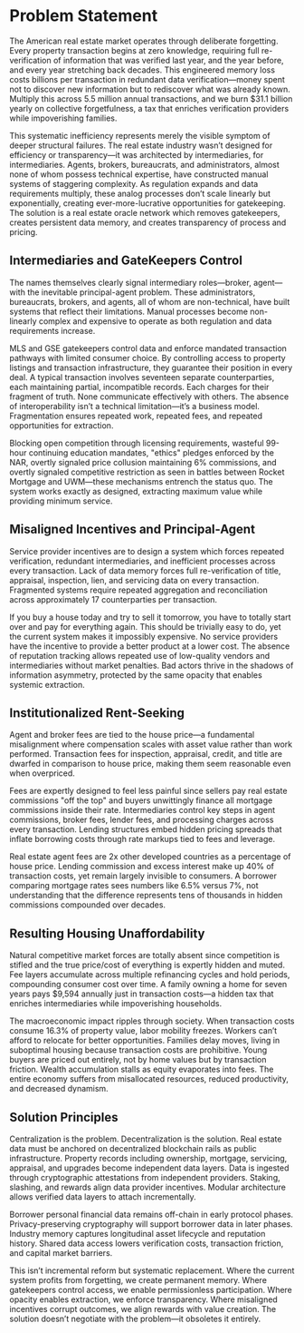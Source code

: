 # Problem Statement

The American real estate market operates through deliberate forgetting.
Every property transaction begins at zero knowledge, requiring full
re-verification of information that was verified last year, and the year
before, and every year stretching back decades. This engineered memory
loss costs billions per transaction in redundant data verification—money
spent not to discover new information but to rediscover what was already
known. Multiply this across 5.5 million annual transactions, and we burn
$31.1 billion yearly on collective forgetfulness, a tax that enriches
verification providers while impoverishing families.

This systematic inefficiency represents merely the visible symptom of
deeper structural failures. The real estate industry wasn’t designed for
efficiency or transparency—it was architected by intermediaries, for
intermediaries. Agents, brokers, bureaucrats, and administrators, almost
none of whom possess technical expertise, have constructed manual
systems of staggering complexity. As regulation expands and data
requirements multiply, these analog processes don’t scale linearly but
exponentially, creating ever-more-lucrative opportunities for
gatekeeping. The solution is a real estate oracle network which removes
gatekeepers, creates persistent data memory, and creates transparency of
process and pricing.

## Intermediaries and GateKeepers Control

The names themselves clearly signal intermediary roles—broker,
agent—with the inevitable principal-agent problem. These administrators,
bureaucrats, brokers, and agents, all of whom are non-technical, have
built systems that reflect their limitations. Manual processes become
non-linearly complex and expensive to operate as both regulation and
data requirements increase.

MLS and GSE gatekeepers control data and enforce mandated transaction
pathways with limited consumer choice. By controlling access to property
listings and transaction infrastructure, they guarantee their position
in every deal. A typical transaction involves seventeen separate
counterparties, each maintaining partial, incompatible records. Each
charges for their fragment of truth. None communicate effectively with
others. The absence of interoperability isn’t a technical
limitation—it’s a business model. Fragmentation ensures repeated work,
repeated fees, and repeated opportunities for extraction.

Blocking open competition through licensing requirements, wasteful
99-hour continuing education mandates, "ethics" pledges enforced by the
NAR, overtly signaled price collusion maintaining 6% commissions, and
overtly signaled competitive restriction as seen in battles between
Rocket Mortgage and UWM—these mechanisms entrench the status quo. The
system works exactly as designed, extracting maximum value while
providing minimum service.

## Misaligned Incentives and Principal-Agent

Service provider incentives are to design a system which forces repeated
verification, redundant intermediaries, and inefficient processes across
every transaction. Lack of data memory forces full re-verification of
title, appraisal, inspection, lien, and servicing data on every
transaction. Fragmented systems require repeated aggregation and
reconciliation across approximately 17 counterparties per transaction.

If you buy a house today and try to sell it tomorrow, you have to
totally start over and pay for everything again. This should be
trivially easy to do, yet the current system makes it impossibly
expensive. No service providers have the incentive to provide a better
product at a lower cost. The absence of reputation tracking allows
repeated use of low-quality vendors and intermediaries without market
penalties. Bad actors thrive in the shadows of information asymmetry,
protected by the same opacity that enables systemic extraction.

## Institutionalized Rent-Seeking

Agent and broker fees are tied to the house price—a fundamental
misalignment where compensation scales with asset value rather than work
performed. Transaction fees for inspection, appraisal, credit, and title
are dwarfed in comparison to house price, making them seem reasonable
even when overpriced.

Fees are expertly designed to feel less painful since sellers pay real
estate commissions "off the top" and buyers unwittingly finance all
mortgage commissions inside their rate. Intermediaries control key steps
in agent commissions, broker fees, lender fees, and processing charges
across every transaction. Lending structures embed hidden pricing
spreads that inflate borrowing costs through rate markups tied to fees
and leverage.

Real estate agent fees are 2x other developed countries as a percentage
of house price. Lending commission and excess interest make up 40% of
transaction costs, yet remain largely invisible to consumers. A borrower
comparing mortgage rates sees numbers like 6.5% versus 7%, not
understanding that the difference represents tens of thousands in hidden
commissions compounded over decades.

## Resulting Housing Unaffordability

Natural competitive market forces are totally absent since competition
is stifled and the true price/cost of everything is expertly hidden and
muted. Fee layers accumulate across multiple refinancing cycles and hold
periods, compounding consumer cost over time. A family owning a home for
seven years pays $9,594 annually just in transaction costs—a hidden tax
that enriches intermediaries while impoverishing households.

The macroeconomic impact ripples through society. When transaction costs
consume 16.3% of property value, labor mobility freezes. Workers can’t
afford to relocate for better opportunities. Families delay moves,
living in suboptimal housing because transaction costs are prohibitive.
Young buyers are priced out entirely, not by home values but by
transaction friction. Wealth accumulation stalls as equity evaporates
into fees. The entire economy suffers from misallocated resources,
reduced productivity, and decreased dynamism.

## Solution Principles

Centralization is the problem. Decentralization is the solution. Real
estate data must be anchored on decentralized blockchain rails as public
infrastructure. Property records including ownership, mortgage,
servicing, appraisal, and upgrades become independent data layers. Data
is ingested through cryptographic attestations from independent
providers. Staking, slashing, and rewards align data provider
incentives. Modular architecture allows verified data layers to attach
incrementally.

Borrower personal financial data remains off-chain in early protocol
phases. Privacy-preserving cryptography will support borrower data in
later phases. Industry memory captures longitudinal asset lifecycle and
reputation history. Shared data access lowers verification costs,
transaction friction, and capital market barriers.

This isn’t incremental reform but systematic replacement. Where the
current system profits from forgetting, we create permanent memory.
Where gatekeepers control access, we enable permissionless
participation. Where opacity enables extraction, we enforce
transparency. Where misaligned incentives corrupt outcomes, we align
rewards with value creation. The solution doesn’t negotiate with the
problem—it obsoletes it entirely.
